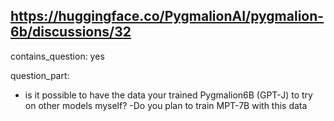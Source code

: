 ## https://huggingface.co/PygmalionAI/pygmalion-6b/discussions/32

contains_question: yes

question_part: 
- is it possible to have the data your trained Pygmalion6B (GPT-J) to try on other models myself?
-Do you plan to train MPT-7B with this data
